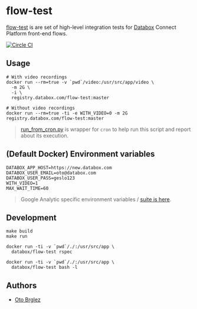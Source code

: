 # flow-test

[flow-test](https://github.com/databox/flow-test) is are set of high-level integration tests for [Databox](http://databox.com) Connect Platform front-end flows.

[![Circle CI](https://circleci.com/gh/databox/flow-test/tree/master.svg?style=svg&circle-token=db81e31d79a77fd1f4953b537a6d8bc4c658f486)](https://circleci.com/gh/databox/flow-test/tree/master)

## Usage

    # With video recordings
    docker run --rm=true -v `pwd`/video:/usr/src/app/video \
      -m 2G \
      -i \
      registry.databox.com/flow-test:master

    # Without video recordings
    docker run --rm=true -ti -e WITH_VIDEO=0 -m 2G registry.databox.com/flow-test:master

> [run_from_cron.py](run_from_cron.py) is wrapper for `cron` to help run this script and report about its execution.

## (Default Docker) Environment variables

    DATABOX_APP_HOST=https://new.databox.com
    DATABOX_USER_EMAIL=oto@databox.com
    DATABOX_USER_PASS=geslo123
    WITH_VIDEO=1
    MAX_WAIT_TIME=60

> Google Analytic specific environment variables / [suite is here](spec/ga_spec.rb).

## Development

    make build
    make run

    docker run -ti -v `pwd`/./:/usr/src/app \
      databox/flow-test rspec

    docker run -ti -v `pwd`/./:/usr/src/app \
      databox/flow-test bash -l



## Authors

- [Oto Brglez](https://github.com)
